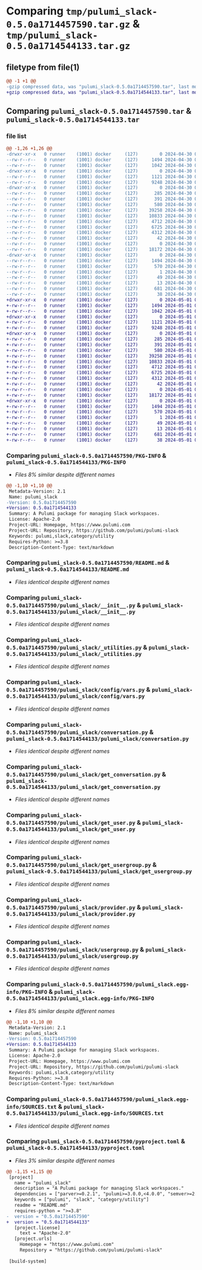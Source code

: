 # Comparing `tmp/pulumi_slack-0.5.0a1714457590.tar.gz` & `tmp/pulumi_slack-0.5.0a1714544133.tar.gz`

## filetype from file(1)

```diff
@@ -1 +1 @@
-gzip compressed data, was "pulumi_slack-0.5.0a1714457590.tar", last modified: Tue Apr 30 06:22:11 2024, max compression
+gzip compressed data, was "pulumi_slack-0.5.0a1714544133.tar", last modified: Wed May  1 06:22:42 2024, max compression
```

## Comparing `pulumi_slack-0.5.0a1714457590.tar` & `pulumi_slack-0.5.0a1714544133.tar`

### file list

```diff
@@ -1,26 +1,26 @@
-drwxr-xr-x   0 runner    (1001) docker     (127)        0 2024-04-30 06:22:11.010361 pulumi_slack-0.5.0a1714457590/
--rw-r--r--   0 runner    (1001) docker     (127)     1494 2024-04-30 06:22:11.010361 pulumi_slack-0.5.0a1714457590/PKG-INFO
--rw-r--r--   0 runner    (1001) docker     (127)     1042 2024-04-30 06:22:04.000000 pulumi_slack-0.5.0a1714457590/README.md
-drwxr-xr-x   0 runner    (1001) docker     (127)        0 2024-04-30 06:22:11.006361 pulumi_slack-0.5.0a1714457590/pulumi_slack/
--rw-r--r--   0 runner    (1001) docker     (127)     1121 2024-04-30 06:22:04.000000 pulumi_slack-0.5.0a1714457590/pulumi_slack/__init__.py
--rw-r--r--   0 runner    (1001) docker     (127)     9248 2024-04-30 06:22:04.000000 pulumi_slack-0.5.0a1714457590/pulumi_slack/_utilities.py
-drwxr-xr-x   0 runner    (1001) docker     (127)        0 2024-04-30 06:22:11.010361 pulumi_slack-0.5.0a1714457590/pulumi_slack/config/
--rw-r--r--   0 runner    (1001) docker     (127)      285 2024-04-30 06:22:04.000000 pulumi_slack-0.5.0a1714457590/pulumi_slack/config/__init__.py
--rw-r--r--   0 runner    (1001) docker     (127)      391 2024-04-30 06:22:04.000000 pulumi_slack-0.5.0a1714457590/pulumi_slack/config/__init__.pyi
--rw-r--r--   0 runner    (1001) docker     (127)      580 2024-04-30 06:22:04.000000 pulumi_slack-0.5.0a1714457590/pulumi_slack/config/vars.py
--rw-r--r--   0 runner    (1001) docker     (127)    39258 2024-04-30 06:22:04.000000 pulumi_slack-0.5.0a1714457590/pulumi_slack/conversation.py
--rw-r--r--   0 runner    (1001) docker     (127)    10833 2024-04-30 06:22:04.000000 pulumi_slack-0.5.0a1714457590/pulumi_slack/get_conversation.py
--rw-r--r--   0 runner    (1001) docker     (127)     4712 2024-04-30 06:22:04.000000 pulumi_slack-0.5.0a1714457590/pulumi_slack/get_user.py
--rw-r--r--   0 runner    (1001) docker     (127)     6725 2024-04-30 06:22:04.000000 pulumi_slack-0.5.0a1714457590/pulumi_slack/get_usergroup.py
--rw-r--r--   0 runner    (1001) docker     (127)     4312 2024-04-30 06:22:04.000000 pulumi_slack-0.5.0a1714457590/pulumi_slack/provider.py
--rw-r--r--   0 runner    (1001) docker     (127)       42 2024-04-30 06:22:04.000000 pulumi_slack-0.5.0a1714457590/pulumi_slack/pulumi-plugin.json
--rw-r--r--   0 runner    (1001) docker     (127)        0 2024-04-30 06:22:04.000000 pulumi_slack-0.5.0a1714457590/pulumi_slack/py.typed
--rw-r--r--   0 runner    (1001) docker     (127)    18172 2024-04-30 06:22:04.000000 pulumi_slack-0.5.0a1714457590/pulumi_slack/usergroup.py
-drwxr-xr-x   0 runner    (1001) docker     (127)        0 2024-04-30 06:22:11.010361 pulumi_slack-0.5.0a1714457590/pulumi_slack.egg-info/
--rw-r--r--   0 runner    (1001) docker     (127)     1494 2024-04-30 06:22:10.000000 pulumi_slack-0.5.0a1714457590/pulumi_slack.egg-info/PKG-INFO
--rw-r--r--   0 runner    (1001) docker     (127)      570 2024-04-30 06:22:11.000000 pulumi_slack-0.5.0a1714457590/pulumi_slack.egg-info/SOURCES.txt
--rw-r--r--   0 runner    (1001) docker     (127)        1 2024-04-30 06:22:10.000000 pulumi_slack-0.5.0a1714457590/pulumi_slack.egg-info/dependency_links.txt
--rw-r--r--   0 runner    (1001) docker     (127)       49 2024-04-30 06:22:10.000000 pulumi_slack-0.5.0a1714457590/pulumi_slack.egg-info/requires.txt
--rw-r--r--   0 runner    (1001) docker     (127)       13 2024-04-30 06:22:10.000000 pulumi_slack-0.5.0a1714457590/pulumi_slack.egg-info/top_level.txt
--rw-r--r--   0 runner    (1001) docker     (127)      681 2024-04-30 06:22:04.000000 pulumi_slack-0.5.0a1714457590/pyproject.toml
--rw-r--r--   0 runner    (1001) docker     (127)       38 2024-04-30 06:22:11.010361 pulumi_slack-0.5.0a1714457590/setup.cfg
+drwxr-xr-x   0 runner    (1001) docker     (127)        0 2024-05-01 06:22:42.080399 pulumi_slack-0.5.0a1714544133/
+-rw-r--r--   0 runner    (1001) docker     (127)     1494 2024-05-01 06:22:42.080399 pulumi_slack-0.5.0a1714544133/PKG-INFO
+-rw-r--r--   0 runner    (1001) docker     (127)     1042 2024-05-01 06:22:35.000000 pulumi_slack-0.5.0a1714544133/README.md
+drwxr-xr-x   0 runner    (1001) docker     (127)        0 2024-05-01 06:22:42.076399 pulumi_slack-0.5.0a1714544133/pulumi_slack/
+-rw-r--r--   0 runner    (1001) docker     (127)     1121 2024-05-01 06:22:35.000000 pulumi_slack-0.5.0a1714544133/pulumi_slack/__init__.py
+-rw-r--r--   0 runner    (1001) docker     (127)     9248 2024-05-01 06:22:35.000000 pulumi_slack-0.5.0a1714544133/pulumi_slack/_utilities.py
+drwxr-xr-x   0 runner    (1001) docker     (127)        0 2024-05-01 06:22:42.080399 pulumi_slack-0.5.0a1714544133/pulumi_slack/config/
+-rw-r--r--   0 runner    (1001) docker     (127)      285 2024-05-01 06:22:35.000000 pulumi_slack-0.5.0a1714544133/pulumi_slack/config/__init__.py
+-rw-r--r--   0 runner    (1001) docker     (127)      391 2024-05-01 06:22:35.000000 pulumi_slack-0.5.0a1714544133/pulumi_slack/config/__init__.pyi
+-rw-r--r--   0 runner    (1001) docker     (127)      580 2024-05-01 06:22:35.000000 pulumi_slack-0.5.0a1714544133/pulumi_slack/config/vars.py
+-rw-r--r--   0 runner    (1001) docker     (127)    39258 2024-05-01 06:22:35.000000 pulumi_slack-0.5.0a1714544133/pulumi_slack/conversation.py
+-rw-r--r--   0 runner    (1001) docker     (127)    10833 2024-05-01 06:22:35.000000 pulumi_slack-0.5.0a1714544133/pulumi_slack/get_conversation.py
+-rw-r--r--   0 runner    (1001) docker     (127)     4712 2024-05-01 06:22:35.000000 pulumi_slack-0.5.0a1714544133/pulumi_slack/get_user.py
+-rw-r--r--   0 runner    (1001) docker     (127)     6725 2024-05-01 06:22:35.000000 pulumi_slack-0.5.0a1714544133/pulumi_slack/get_usergroup.py
+-rw-r--r--   0 runner    (1001) docker     (127)     4312 2024-05-01 06:22:35.000000 pulumi_slack-0.5.0a1714544133/pulumi_slack/provider.py
+-rw-r--r--   0 runner    (1001) docker     (127)       42 2024-05-01 06:22:35.000000 pulumi_slack-0.5.0a1714544133/pulumi_slack/pulumi-plugin.json
+-rw-r--r--   0 runner    (1001) docker     (127)        0 2024-05-01 06:22:35.000000 pulumi_slack-0.5.0a1714544133/pulumi_slack/py.typed
+-rw-r--r--   0 runner    (1001) docker     (127)    18172 2024-05-01 06:22:35.000000 pulumi_slack-0.5.0a1714544133/pulumi_slack/usergroup.py
+drwxr-xr-x   0 runner    (1001) docker     (127)        0 2024-05-01 06:22:42.080399 pulumi_slack-0.5.0a1714544133/pulumi_slack.egg-info/
+-rw-r--r--   0 runner    (1001) docker     (127)     1494 2024-05-01 06:22:42.000000 pulumi_slack-0.5.0a1714544133/pulumi_slack.egg-info/PKG-INFO
+-rw-r--r--   0 runner    (1001) docker     (127)      570 2024-05-01 06:22:42.000000 pulumi_slack-0.5.0a1714544133/pulumi_slack.egg-info/SOURCES.txt
+-rw-r--r--   0 runner    (1001) docker     (127)        1 2024-05-01 06:22:42.000000 pulumi_slack-0.5.0a1714544133/pulumi_slack.egg-info/dependency_links.txt
+-rw-r--r--   0 runner    (1001) docker     (127)       49 2024-05-01 06:22:42.000000 pulumi_slack-0.5.0a1714544133/pulumi_slack.egg-info/requires.txt
+-rw-r--r--   0 runner    (1001) docker     (127)       13 2024-05-01 06:22:42.000000 pulumi_slack-0.5.0a1714544133/pulumi_slack.egg-info/top_level.txt
+-rw-r--r--   0 runner    (1001) docker     (127)      681 2024-05-01 06:22:35.000000 pulumi_slack-0.5.0a1714544133/pyproject.toml
+-rw-r--r--   0 runner    (1001) docker     (127)       38 2024-05-01 06:22:42.080399 pulumi_slack-0.5.0a1714544133/setup.cfg
```

### Comparing `pulumi_slack-0.5.0a1714457590/PKG-INFO` & `pulumi_slack-0.5.0a1714544133/PKG-INFO`

 * *Files 8% similar despite different names*

```diff
@@ -1,10 +1,10 @@
 Metadata-Version: 2.1
 Name: pulumi_slack
-Version: 0.5.0a1714457590
+Version: 0.5.0a1714544133
 Summary: A Pulumi package for managing Slack workspaces.
 License: Apache-2.0
 Project-URL: Homepage, https://www.pulumi.com
 Project-URL: Repository, https://github.com/pulumi/pulumi-slack
 Keywords: pulumi,slack,category/utility
 Requires-Python: >=3.8
 Description-Content-Type: text/markdown
```

### Comparing `pulumi_slack-0.5.0a1714457590/README.md` & `pulumi_slack-0.5.0a1714544133/README.md`

 * *Files identical despite different names*

### Comparing `pulumi_slack-0.5.0a1714457590/pulumi_slack/__init__.py` & `pulumi_slack-0.5.0a1714544133/pulumi_slack/__init__.py`

 * *Files identical despite different names*

### Comparing `pulumi_slack-0.5.0a1714457590/pulumi_slack/_utilities.py` & `pulumi_slack-0.5.0a1714544133/pulumi_slack/_utilities.py`

 * *Files identical despite different names*

### Comparing `pulumi_slack-0.5.0a1714457590/pulumi_slack/config/vars.py` & `pulumi_slack-0.5.0a1714544133/pulumi_slack/config/vars.py`

 * *Files identical despite different names*

### Comparing `pulumi_slack-0.5.0a1714457590/pulumi_slack/conversation.py` & `pulumi_slack-0.5.0a1714544133/pulumi_slack/conversation.py`

 * *Files identical despite different names*

### Comparing `pulumi_slack-0.5.0a1714457590/pulumi_slack/get_conversation.py` & `pulumi_slack-0.5.0a1714544133/pulumi_slack/get_conversation.py`

 * *Files identical despite different names*

### Comparing `pulumi_slack-0.5.0a1714457590/pulumi_slack/get_user.py` & `pulumi_slack-0.5.0a1714544133/pulumi_slack/get_user.py`

 * *Files identical despite different names*

### Comparing `pulumi_slack-0.5.0a1714457590/pulumi_slack/get_usergroup.py` & `pulumi_slack-0.5.0a1714544133/pulumi_slack/get_usergroup.py`

 * *Files identical despite different names*

### Comparing `pulumi_slack-0.5.0a1714457590/pulumi_slack/provider.py` & `pulumi_slack-0.5.0a1714544133/pulumi_slack/provider.py`

 * *Files identical despite different names*

### Comparing `pulumi_slack-0.5.0a1714457590/pulumi_slack/usergroup.py` & `pulumi_slack-0.5.0a1714544133/pulumi_slack/usergroup.py`

 * *Files identical despite different names*

### Comparing `pulumi_slack-0.5.0a1714457590/pulumi_slack.egg-info/PKG-INFO` & `pulumi_slack-0.5.0a1714544133/pulumi_slack.egg-info/PKG-INFO`

 * *Files 8% similar despite different names*

```diff
@@ -1,10 +1,10 @@
 Metadata-Version: 2.1
 Name: pulumi_slack
-Version: 0.5.0a1714457590
+Version: 0.5.0a1714544133
 Summary: A Pulumi package for managing Slack workspaces.
 License: Apache-2.0
 Project-URL: Homepage, https://www.pulumi.com
 Project-URL: Repository, https://github.com/pulumi/pulumi-slack
 Keywords: pulumi,slack,category/utility
 Requires-Python: >=3.8
 Description-Content-Type: text/markdown
```

### Comparing `pulumi_slack-0.5.0a1714457590/pulumi_slack.egg-info/SOURCES.txt` & `pulumi_slack-0.5.0a1714544133/pulumi_slack.egg-info/SOURCES.txt`

 * *Files identical despite different names*

### Comparing `pulumi_slack-0.5.0a1714457590/pyproject.toml` & `pulumi_slack-0.5.0a1714544133/pyproject.toml`

 * *Files 3% similar despite different names*

```diff
@@ -1,15 +1,15 @@
 [project]
   name = "pulumi_slack"
   description = "A Pulumi package for managing Slack workspaces."
   dependencies = ["parver>=0.2.1", "pulumi>=3.0.0,<4.0.0", "semver>=2.8.1"]
   keywords = ["pulumi", "slack", "category/utility"]
   readme = "README.md"
   requires-python = ">=3.8"
-  version = "0.5.0a1714457590"
+  version = "0.5.0a1714544133"
   [project.license]
     text = "Apache-2.0"
   [project.urls]
     Homepage = "https://www.pulumi.com"
     Repository = "https://github.com/pulumi/pulumi-slack"
 
 [build-system]
```

